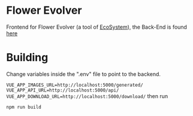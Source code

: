 # Flower Evolver #

Frontend for Flower Evolver (a tool of [EcoSystem](https://github.com/cristianglezm/EcoSystem)),
the Back-End is found [here](https://github.com/cristianglezm/FlowerEvolver-backend)

# Building #

Change variables inside the ".env" file to point to the backend.

``
VUE_APP_IMAGES_URL=http://localhost:5000/generated/
VUE_APP_API_URL=http://localhost:5000/api/
VUE_APP_DOWNLOAD_URL=http://localhost:5000/download/
``
then run 

``
npm run build
``

